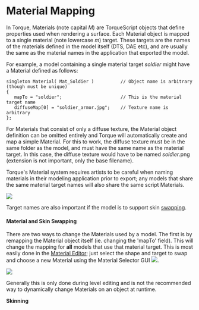 # Material Mapping

In Torque, Materials (note capital _M_) are TorqueScript objects that define properties used when rendering a surface. Each Material object is mapped to a single material (note lowercase _m_) target. These targets are the names of the materials defined in the model itself (DTS, DAE etc), and are usually the same as the material names in the application that exported the model.

For example, a model containing a single material target _soldier_ might have a Material defined as follows:

```
singleton Material( Mat_Soldier )          // Object name is arbitrary (though must be unique)
{
   mapTo = "soldier";                      // This is the material target name
   diffuseMap[0] = "soldier_armor.jpg";    // Texture name is arbitrary
};
```

For Materials that consist of only a diffuse texture, the Material object definition can be omitted entirely and Torque will automatically create and map a simple Material. For this to work, the diffuse texture must be in the same folder as the model, and must have the same name as the material target. In this case, the diffuse texture would have to be named _soldier_.png (extension is not important, only the base filename).

Torque's Material system requires artists to be careful when naming materials in their modeling application prior to export; any models that share the same material target names will also share the same script Materials.

![](https://web.archive.org/web/20200207192111im\_/http://docs.garagegames.com/torque-3d/official/content/documentation/Artist%20Guide/Primer/images/materialMapping.png)

Target names are also important if the model is to support skin [swapping](https://web.archive.org/web/20200207192111fw\_/http://docs.garagegames.com/torque-3d/official/content/documentation/Artist%20Guide/Primer/torque\_art\_primer.html#SKINNING).

#### Material and Skin Swapping

There are two ways to change the Materials used by a model. The first is by remapping the Material object itself (ie. changing the 'mapTo' field). This will change the mapping for **all** models that use that material target. This is most easily done in the [Material Editor](https://web.archive.org/web/20200207192111/http://docs.garagegames.com/torque-3d/official/content/documentation/World%20Editor/Editors/MaterialEditor.html); just select the shape and target to swap and choose a new Material using the Material Selector GUI ![](https://web.archive.org/web/20200207192111im\_/http://docs.garagegames.com/torque-3d/official/content/documentation/Artist%20Guide/Primer/images/material\_globe.png).

![](https://web.archive.org/web/20200207192111im\_/http://docs.garagegames.com/torque-3d/official/content/documentation/Artist%20Guide/Primer/images/material\_properties\_small.png)

Generally this is only done during level editing and is not the recommended way to dynamically change Materials on an object at runtime.

**Skinning**
